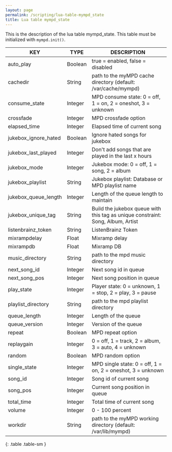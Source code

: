 ```yaml
---
layout: page
permalink: /scripting/lua-table-mympd_state
title: Lua table mympd_state
---
```


This is the description of the lua table mympd_state. This table must be initialized with `mympd.init()`.

| KEY | TYPE | DESCRIPTION |
| --- | ---- | ----------- |
| auto_play | Boolean | true = enabled, false = disabled |
| cachedir | String | path to the myMPD cache directory (default: /var/cache/mympd) |
| consume_state | Integer | MPD consume state: 0 = off, 1 = on, 2 = oneshot, 3 = unknown |
| crossfade | Integer | MPD crossfade option |
| elapsed_time | Integer | Elapsed time of current song |
| jukebox_ignore_hated | Boolean | Ignore hated songs for jukebox |
| jukebox_last_played | Integer | Don't add songs that are played in the last x hours |
| jukebox_mode | Integer | Jukebox mode: 0 = off, 1 = song, 2 = album |
| jukebox_playlist | String | Jukebox playlist: Database or MPD playlist name |
| jukebox_queue_length | Integer | Length of the queue length to maintain |
| jukebox_unique_tag | String | Build the jukebox queue with this tag as unique constraint: Song, Album, Artist |
| listenbrainz_token | String | ListenBrainz Token |
| mixrampdelay | Float | Mixramp delay |
| mixrampdb | Float | Mixramp DB |
| music_directory | String | path to the mpd music directory |
| next_song_id | Integer | Next song id in queue |
| next_song_pos | Integer | Next song position in queue |
| play_state | Integer | Player state: 0 = unknown, 1 = stop, 2 = play, 3 = pause |
| playlist_directory | String | path to the mpd playlist directory |
| queue_length | Integer | Length of the queue |
| queue_version | Integer | Version of the queue |
| repeat | Boolean | MPD repeat option |
| replaygain | Integer | 0 = off, 1 = track, 2 = album, 3 = auto, 4 = unknown |
| random | Boolean | MPD random option |
| single_state | Integer | MPD single state: 0 = off, 1 = on, 2 = oneshot, 3 = unknown |
| song_id | Integer | Song id of current song |
| song_pos | Integer | Current song position in queue |
| total_time | Integer | Total time of current song |
| volume | Integer | 0 - 100 percent |
| workdir | String | path to the myMPD working directory (default: /var/lib/mympd) |
{: .table .table-sm }
